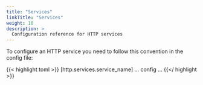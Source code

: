 ```yaml
---
title: "Services"
linkTitle: "Services"
weight: 10
description: >
  Configuration reference for HTTP services
---
```


To configure an HTTP service you need to follow this convention in the config file:

{{< highlight toml >}}
[http.services.service_name]
... config ...
{{</ highlight >}}



